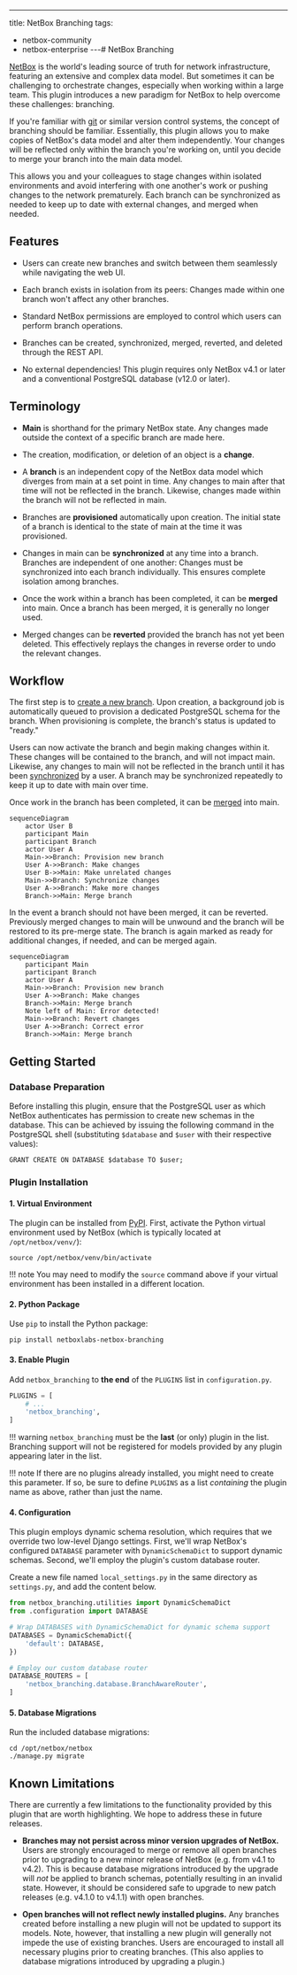 ---
title: NetBox Branching
tags:
  - netbox-community
  - netbox-enterprise
---# NetBox Branching

[NetBox](https://github.com/netbox-community/netbox) is the world's leading source of truth for network infrastructure, featuring an extensive and complex data model. But sometimes it can be challenging to orchestrate changes, especially when working within a large team. This plugin introduces a new paradigm for NetBox to help overcome these challenges: branching.

If you're familiar with [git](https://git-scm.com/) or similar version control systems, the concept of branching should be familiar. Essentially, this plugin allows you to make copies of NetBox's data model and alter them independently. Your changes will be reflected only within the branch you're working on, until you decide to merge your branch into the main data model.

This allows you and your colleagues to stage changes within isolated environments and avoid interfering with one another's work or pushing changes to the network prematurely. Each branch can be synchronized as needed to keep up to date with external changes, and merged when needed.

## Features

* Users can create new branches and switch between them seamlessly while navigating the web UI.

* Each branch exists in isolation from its peers: Changes made within one branch won't affect any other branches.

* Standard NetBox permissions are employed to control which users can perform branch operations.

* Branches can be created, synchronized, merged, reverted, and deleted through the REST API.

* No external dependencies! This plugin requires only NetBox v4.1 or later and a conventional PostgreSQL database (v12.0 or later).

## Terminology

* **Main** is shorthand for the primary NetBox state. Any changes made outside the context of a specific branch are made here.

* The creation, modification, or deletion of an object is a **change**.

* A **branch** is an independent copy of the NetBox data model which diverges from main at a set point in time. Any changes to main after that time will not be reflected in the branch. Likewise, changes made within the branch will not be reflected in main.

* Branches are **provisioned** automatically upon creation. The initial state of a branch is identical to the state of main at the time it was provisioned. 

* Changes in main can be **synchronized** at any time into a branch. Branches are independent of one another: Changes must be synchronized into each branch individually. This ensures complete isolation among branches.

* Once the work within a branch has been completed, it can be **merged** into main. Once a branch has been merged, it is generally no longer used.

* Merged changes can be **reverted** provided the branch has not yet been deleted. This effectively replays the changes in reverse order to undo the relevant changes.

## Workflow

The first step is to [create a new branch](./using-branches/creating-a-branch.md). Upon creation, a background job is automatically queued to provision a dedicated PostgreSQL schema for the branch. When provisioning is complete, the branch's status is updated to "ready."

Users can now activate the branch and begin making changes within it. These changes will be contained to the branch, and will not impact main. Likewise, any changes to main will not be reflected in the branch until it has been [synchronized](./using-branches/syncing-merging.md#syncing-a-branch) by a user. A branch may be synchronized repeatedly to keep it up to date with main over time.

Once work in the branch has been completed, it can be [merged](./using-branches/syncing-merging.md#merging-a-branch) into main.

```mermaid
sequenceDiagram
    actor User B
    participant Main
    participant Branch
    actor User A
    Main->>Branch: Provision new branch
    User A->>Branch: Make changes
    User B->>Main: Make unrelated changes
    Main->>Branch: Synchronize changes
    User A->>Branch: Make more changes
    Branch->>Main: Merge branch
```

In the event a branch should not have been merged, it can be reverted. Previously merged changes to main will be unwound and the branch will be restored to its pre-merge state. The branch is again marked as ready for additional changes, if needed, and can be merged again.

```mermaid
sequenceDiagram
    participant Main
    participant Branch
    actor User A
    Main->>Branch: Provision new branch
    User A->>Branch: Make changes
    Branch->>Main: Merge branch
    Note left of Main: Error detected!
    Main->>Branch: Revert changes
    User A->>Branch: Correct error
    Branch->>Main: Merge branch
```

## Getting Started

### Database Preparation

Before installing this plugin, ensure that the PostgreSQL user as which NetBox authenticates has permission to create new schemas in the database. This can be achieved by issuing the following command in the PostgreSQL shell (substituting `$database` and `$user` with their respective values):

```postgresql
GRANT CREATE ON DATABASE $database TO $user;
```

### Plugin Installation

#### 1. Virtual Environment

The plugin can be installed from [PyPI](https://pypi.org/project/netboxlabs-netbox-branching/). First, activate the Python virtual environment used by NetBox (which is typically located at `/opt/netbox/venv/`):

```
source /opt/netbox/venv/bin/activate
```

!!! note
    You may need to modify the `source` command above if your virtual environment has been installed in a different location.

#### 2. Python Package

Use `pip` to install the Python package:

```
pip install netboxlabs-netbox-branching
```

#### 3. Enable Plugin

Add `netbox_branching` to **the end** of the `PLUGINS` list in `configuration.py`.

```python
PLUGINS = [
    # ...
    'netbox_branching',
]
```

!!! warning
    `netbox_branching` must be the **last** (or only) plugin in the list. Branching support will not be registered for models provided by any plugin appearing later in the list.

!!! note
    If there are no plugins already installed, you might need to create this parameter. If so, be sure to define `PLUGINS` as a list _containing_ the plugin name as above, rather than just the name.

#### 4. Configuration

This plugin employs dynamic schema resolution, which requires that we override two low-level Django settings. First, we'll wrap NetBox's configured `DATABASE` parameter with `DynamicSchemaDict` to support dynamic schemas. Second, we'll employ the plugin's custom database router.

Create a new file named `local_settings.py` in the same directory as `settings.py`, and add the content below.

```python
from netbox_branching.utilities import DynamicSchemaDict
from .configuration import DATABASE

# Wrap DATABASES with DynamicSchemaDict for dynamic schema support
DATABASES = DynamicSchemaDict({
    'default': DATABASE,
})

# Employ our custom database router
DATABASE_ROUTERS = [
    'netbox_branching.database.BranchAwareRouter',
]
```

#### 5. Database Migrations

Run the included database migrations:

```
cd /opt/netbox/netbox
./manage.py migrate
```

## Known Limitations

There are currently a few limitations to the functionality provided by this plugin that are worth highlighting. We hope to address these in future releases.

* **Branches may not persist across minor version upgrades of NetBox.** Users are strongly encouraged to merge or remove all open branches prior to upgrading to a new minor release of NetBox (e.g. from v4.1 to v4.2). This is because database migrations introduced by the upgrade will _not_ be applied to branch schemas, potentially resulting in an invalid state. However, it should be considered safe to upgrade to new patch releases (e.g. v4.1.0 to v4.1.1) with open branches.

* **Open branches will not reflect newly installed plugins.** Any branches created before installing a new plugin will not be updated to support its models. Note, however, that installing a new plugin will generally not impede the use of existing branches. Users are encouraged to install all necessary plugins prior to creating branches. (This also applies to database migrations introduced by upgrading a plugin.)
